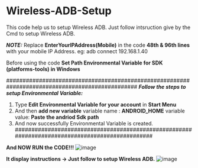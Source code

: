 # Wireless-ADB-Setup
This code help us to setup Wireless ADB.
Just follow intsruction give by the Cmd to setup Wireless ADB.

**_NOTE:_**
Replace **EnterYourIPAddress(Mobile)** in the code **48th & 96th lines** with your mobile IP Address.
eg:
   adb connect 192.168.1.40


Before using the code **Set Path Environmental Variable for SDK (platforms-tools) in Windows**

################################################################################################
**_Follow the steps to setup Environmental Variable:_**

1) Type **Edit Environmental Variable for your account** in **Start Menu**
2) And then **add new variable**
           variable name : **ANDROID_HOME**
           variable value: **Paste the andriod Sdk path**
3) And now successfully Environmental Variable is created.
################################################################################################

**And NOW RUN the CODE!!!**
![image](https://user-images.githubusercontent.com/49812701/83906158-b0146300-a780-11ea-9d54-7ee08902a131.png)

**It display instructions -> Just follow to setup Wireless ADB.**
![image](https://user-images.githubusercontent.com/49812701/83933303-04413680-a7c5-11ea-94ab-014dc8ffb239.png)

